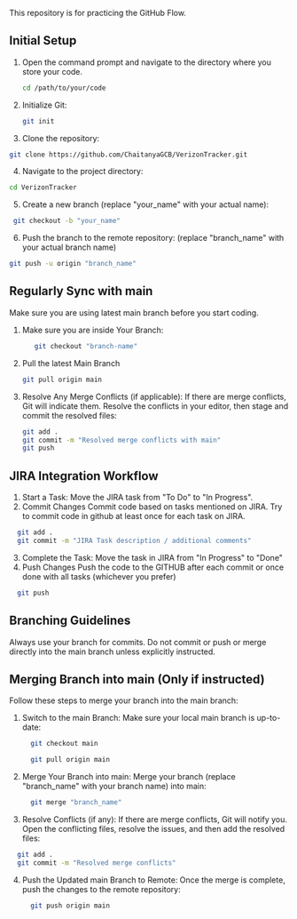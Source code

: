 This repository is for practicing the GitHub Flow.

## Initial Setup

1. Open the command prompt and navigate to the directory where you store your code.
   ```bash
   cd /path/to/your/code
   ```
2. Initialize Git:
   ```bash
   git init
   ```
3. Clone the repository:
  ```bash
  git clone https://github.com/ChaitanyaGCB/VerizonTracker.git
  ```
4. Navigate to the project directory:
  ```bash
  cd VerizonTracker
  ```
5. Create a new branch (replace "your_name" with your actual name):
  ```bash
   git checkout -b "your_name"
   ```
6. Push the branch to the remote repository: (replace "branch_name" with your actual branch name)
  ```bash
  git push -u origin "branch_name"
  ```

## Regularly Sync with main
Make sure you are using latest main branch before you start coding.
1. Make sure you are inside Your Branch:
   ```bash
      git checkout "branch-name"
   ```
3. Pull the latest Main Branch
   ```bash
   git pull origin main
   ```
4. Resolve Any Merge Conflicts (if applicable):
If there are merge conflicts, Git will indicate them. Resolve the conflicts in your editor, then stage and commit the resolved files:
   ```bash
   git add .
   git commit -m "Resolved merge conflicts with main"
   git push
   ```


## JIRA Integration Workflow
1. Start a Task:
  Move the JIRA task from "To Do" to "In Progress".
2. Commit Changes
  Commit code based on tasks mentioned on JIRA.
  Try to commit code in github at least once for each task on JIRA.
  ```bash
    git add .
    git commit -m "JIRA Task description / additional comments"
  ```
3. Complete the Task:
  Move the task in JIRA from "In Progress" to "Done"
4. Push Changes
  Push the code to the GITHUB after each commit or once done with all tasks (whichever you prefer)
  ```bash
    git push
  ```
## Branching Guidelines
Always use your branch for commits.
Do not commit or push or merge directly into the main branch unless explicitly instructed.

## Merging Branch into main (Only if instructed)
Follow these steps to merge your branch into the main branch:

1. Switch to the main Branch: Make sure your local main branch is up-to-date:
   ```bash
     git checkout main
   
     git pull origin main
   ```
2. Merge Your Branch into main: Merge your branch (replace "branch_name" with your branch name) into main:
   ```bash
     git merge "branch_name"
   ```
3. Resolve Conflicts (if any): If there are merge conflicts, Git will notify you. Open the conflicting files, resolve the issues, and then add the resolved files:
  ```bash
    git add .
    git commit -m "Resolved merge conflicts"
  ```
4. Push the Updated main Branch to Remote: Once the merge is complete, push the changes to the remote repository:
   ```bash
     git push origin main
   ```


